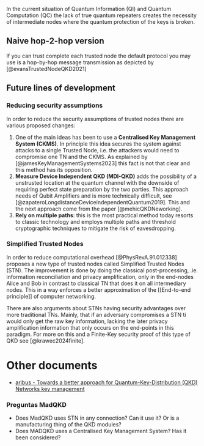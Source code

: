 In the current situation of Quantum Information (QI) and Quantum Computation (QC) the lack of true quantum repeaters creates the necessity of intermediate nodes where the quantum protection of the keys is broken.

## Naive hop-2-hop version
If you can trust complete each trusted node the default protocol you may use is a hop-by-hop message transmission as depicted by [@evansTrustedNodeQKD2021]


## Future lines of development

### Reducing security assumptions

In order to reduce the security assumptions of trusted nodes there are various proposed changes:
1. One of the main ideas has been to use a **Centralised Key Management System (CKMS)**. In principle this idea secures the system against attacks to a single Trusted Node, i.e. the attackers would need to compromise one TN and the CKMS. As explained by [@jamesKeyManagementSystems2023] this fact is not that clear and this method has its opposition.
2. **Measure Device Independent QKD (MDI-QKD)** adds the possibility of a unstrusted location at the quantum channel with the downside of requiring perfect state preparation by the two parties. This approach needs of Qubit Amplifiers and is more technically difficult, see [@zapateroLongdistanceDeviceindependentQuantum2019]. This and the next approach come from the paper [@mehicQKDNeworking].
3. **Rely on multiple paths**: this is the most practical method today resorts to classic technology and employs multiple paths and threshold cryptographic techniques to mitigate the risk of eavesdropping.

### Simplified Trusted Nodes
In order to reduce computational overhead [@PhysRevA.91.012338] proposes a new type of trusted nodes called Simplified Trusted Nodes (STN). The improvement is done by doing the classical post-processing, .ie. information reconciliation and privacy amplification, only in the end-nodes Alice and Bob in contrast to classical TN that does it on all intermediary nodes. This in a way enforces a better approximation of the [[End-to-end principle]] of computer networking. 
	
There are also arguments about STNs having security advantages over more traditional TNs. Mainly, that if an adversary compromises a STN ti would only get the raw key information, lacking the later privacy amplification information that only occurs on the end-points in this paradigm. For more on this and a Finite-Key security proof of this type of QKD see [@krawec2024finite].

# Other documents
- [aribus - Towards a better approach for Quantum-Key-Distribution (QKD) Networks key management](https://securecommunications.airbus.com/en/newsroom/news/2023-04-towards-a-better-approach-for-quantum-key-distribution-qkd-networks-key)

### Preguntas MadQKD
- Does MadQKD uses STN in any connection? Can it use it? Or is a manufacturing thing of the QKD modules?
- Does MADQKD uses a Centralised Key Management System? Has it been considered?